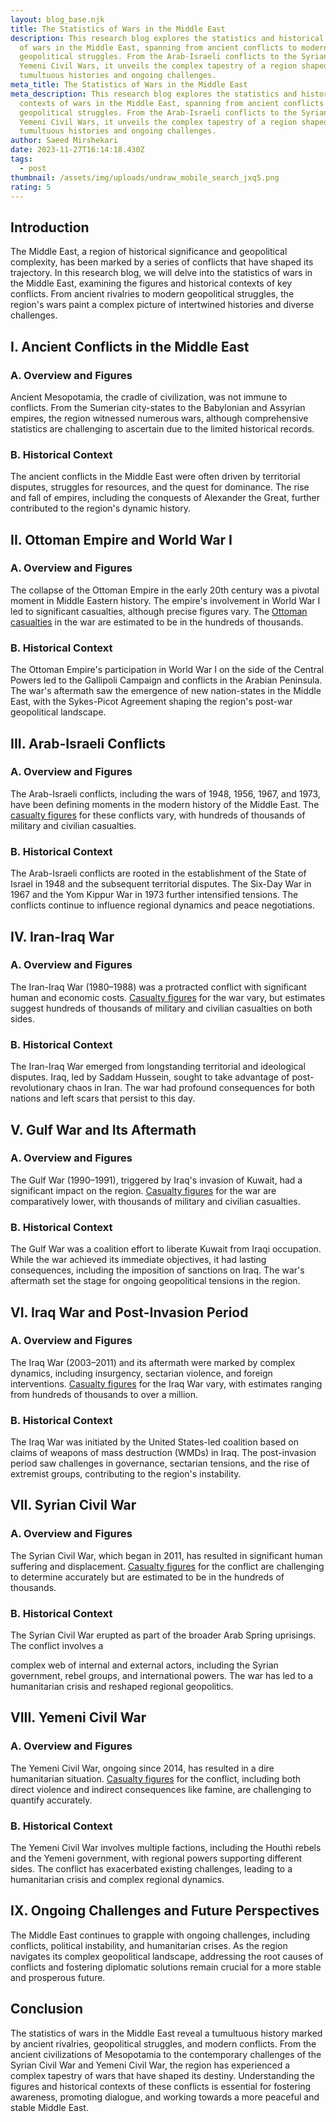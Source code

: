```yaml
---
layout: blog_base.njk
title: The Statistics of Wars in the Middle East
description: This research blog explores the statistics and historical contexts
  of wars in the Middle East, spanning from ancient conflicts to modern
  geopolitical struggles. From the Arab-Israeli conflicts to the Syrian and
  Yemeni Civil Wars, it unveils the complex tapestry of a region shaped by
  tumultuous histories and ongoing challenges.
meta_title: The Statistics of Wars in the Middle East
meta_description: This research blog explores the statistics and historical
  contexts of wars in the Middle East, spanning from ancient conflicts to modern
  geopolitical struggles. From the Arab-Israeli conflicts to the Syrian and
  Yemeni Civil Wars, it unveils the complex tapestry of a region shaped by
  tumultuous histories and ongoing challenges.
author: Saeed Mirshekari
date: 2023-11-27T16:14:18.430Z
tags:
  - post
thumbnail: /assets/img/uploads/undraw_mobile_search_jxq5.png
rating: 5
---
```


## Introduction

The Middle East, a region of historical significance and geopolitical complexity, has been marked by a series of conflicts that have shaped its trajectory. In this research blog, we will delve into the statistics of wars in the Middle East, examining the figures and historical contexts of key conflicts. From ancient rivalries to modern geopolitical struggles, the region's wars paint a complex picture of intertwined histories and diverse challenges.

## I. Ancient Conflicts in the Middle East

### A. Overview and Figures

Ancient Mesopotamia, the cradle of civilization, was not immune to conflicts. From the Sumerian city-states to the Babylonian and Assyrian empires, the region witnessed numerous wars, although comprehensive statistics are challenging to ascertain due to the limited historical records.

### B. Historical Context

The ancient conflicts in the Middle East were often driven by territorial disputes, struggles for resources, and the quest for dominance. The rise and fall of empires, including the conquests of Alexander the Great, further contributed to the region's dynamic history.

## II. Ottoman Empire and World War I

### A. Overview and Figures

The collapse of the Ottoman Empire in the early 20th century was a pivotal moment in Middle Eastern history. The empire's involvement in World War I led to significant casualties, although precise figures vary. The [Ottoman casualties](https://en.wikipedia.org/wiki/Ottoman_casualties_of_World_War_I) in the war are estimated to be in the hundreds of thousands.

### B. Historical Context

The Ottoman Empire's participation in World War I on the side of the Central Powers led to the Gallipoli Campaign and conflicts in the Arabian Peninsula. The war's aftermath saw the emergence of new nation-states in the Middle East, with the Sykes-Picot Agreement shaping the region's post-war geopolitical landscape.

## III. Arab-Israeli Conflicts

### A. Overview and Figures

The Arab-Israeli conflicts, including the wars of 1948, 1956, 1967, and 1973, have been defining moments in the modern history of the Middle East. The [casualty figures](https://en.wikipedia.org/wiki/Arab%E2%80%93Israeli_conflict#Casualties) for these conflicts vary, with hundreds of thousands of military and civilian casualties.

### B. Historical Context

The Arab-Israeli conflicts are rooted in the establishment of the State of Israel in 1948 and the subsequent territorial disputes. The Six-Day War in 1967 and the Yom Kippur War in 1973 further intensified tensions. The conflicts continue to influence regional dynamics and peace negotiations.

## IV. Iran-Iraq War

### A. Overview and Figures

The Iran-Iraq War (1980–1988) was a protracted conflict with significant human and economic costs. [Casualty figures](https://en.wikipedia.org/wiki/Iran%E2%80%93Iraq_War#Casualties) for the war vary, but estimates suggest hundreds of thousands of military and civilian casualties on both sides.

### B. Historical Context

The Iran-Iraq War emerged from longstanding territorial and ideological disputes. Iraq, led by Saddam Hussein, sought to take advantage of post-revolutionary chaos in Iran. The war had profound consequences for both nations and left scars that persist to this day.

## V. Gulf War and Its Aftermath

### A. Overview and Figures

The Gulf War (1990–1991), triggered by Iraq's invasion of Kuwait, had a significant impact on the region. [Casualty figures](https://en.wikipedia.org/wiki/Gulf_War#Casualties) for the war are comparatively lower, with thousands of military and civilian casualties.

### B. Historical Context

The Gulf War was a coalition effort to liberate Kuwait from Iraqi occupation. While the war achieved its immediate objectives, it had lasting consequences, including the imposition of sanctions on Iraq. The war's aftermath set the stage for ongoing geopolitical tensions in the region.

## VI. Iraq War and Post-Invasion Period

### A. Overview and Figures

The Iraq War (2003–2011) and its aftermath were marked by complex dynamics, including insurgency, sectarian violence, and foreign interventions. [Casualty figures](https://en.wikipedia.org/wiki/Iraq_War#Casualties) for the Iraq War vary, with estimates ranging from hundreds of thousands to over a million.

### B. Historical Context

The Iraq War was initiated by the United States-led coalition based on claims of weapons of mass destruction (WMDs) in Iraq. The post-invasion period saw challenges in governance, sectarian tensions, and the rise of extremist groups, contributing to the region's instability.

## VII. Syrian Civil War

### A. Overview and Figures

The Syrian Civil War, which began in 2011, has resulted in significant human suffering and displacement. [Casualty figures](https://en.wikipedia.org/wiki/Casualties_of_the_Syrian_Civil_War) for the conflict are challenging to determine accurately but are estimated to be in the hundreds of thousands.

### B. Historical Context

The Syrian Civil War erupted as part of the broader Arab Spring uprisings. The conflict involves a

 complex web of internal and external actors, including the Syrian government, rebel groups, and international powers. The war has led to a humanitarian crisis and reshaped regional geopolitics.

## VIII. Yemeni Civil War

### A. Overview and Figures

The Yemeni Civil War, ongoing since 2014, has resulted in a dire humanitarian situation. [Casualty figures](https://en.wikipedia.org/wiki/Yemeni_Civil_War_(2014%E2%80%93present)#Casualties) for the conflict, including both direct violence and indirect consequences like famine, are challenging to quantify accurately.

### B. Historical Context

The Yemeni Civil War involves multiple factions, including the Houthi rebels and the Yemeni government, with regional powers supporting different sides. The conflict has exacerbated existing challenges, leading to a humanitarian crisis and complex regional dynamics.

## IX. Ongoing Challenges and Future Perspectives

The Middle East continues to grapple with ongoing challenges, including conflicts, political instability, and humanitarian crises. As the region navigates its complex geopolitical landscape, addressing the root causes of conflicts and fostering diplomatic solutions remain crucial for a more stable and prosperous future.

## Conclusion

The statistics of wars in the Middle East reveal a tumultuous history marked by ancient rivalries, geopolitical struggles, and modern conflicts. From the ancient civilizations of Mesopotamia to the contemporary challenges of the Syrian Civil War and Yemeni Civil War, the region has experienced a complex tapestry of wars that have shaped its destiny. Understanding the figures and historical contexts of these conflicts is essential for fostering awareness, promoting dialogue, and working towards a more peaceful and stable Middle East.